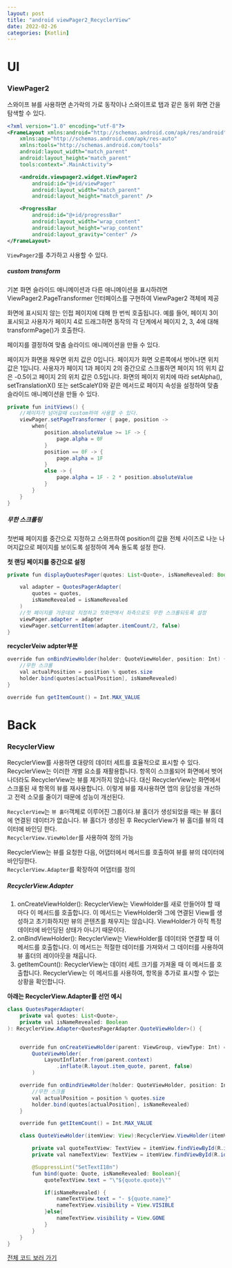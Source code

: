 ```yaml
---
layout: post
title: "android viewPager2_RecyclerView"
date: 2022-02-26
categories: [Kotlin]
---
```


# UI

### ViewPager2

스와이프 뷰를 사용하면 손가락의 가로 동작이나 스와이프로 탭과 같은 동위 화면 간을 탐색할 수 있다.

```xml
<?xml version="1.0" encoding="utf-8"?>
<FrameLayout xmlns:android="http://schemas.android.com/apk/res/android"
    xmlns:app="http://schemas.android.com/apk/res-auto"
    xmlns:tools="http://schemas.android.com/tools"
    android:layout_width="match_parent"
    android:layout_height="match_parent"
    tools:context=".MainActivity">

    <androidx.viewpager2.widget.ViewPager2
        android:id="@+id/viewPager"
        android:layout_width="match_parent"
        android:layout_height="match_parent" />

    <ProgressBar
        android:id="@+id/progressBar"
        android:layout_width="wrap_content"
        android:layout_height="wrap_content"
        android:layout_gravity="center" />
</FrameLayout>
```

`ViewPager2`를 추가하고 사용할 수 있다.

##### custom transform

기본 화면 슬라이드 애니메이션과 다른 애니메이션을 표시하려면 ViewPager2.PageTransformer 인터페이스를 구현하여 ViewPager2 객체에 제공

화면에 표시되지 않는 인접 페이지에 대해 한 번씩 호출됩니다. 예를 들어, 페이지 3이 표시되고 사용자가 페이지 4로 드래그하면 동작의 각 단계에서 페이지 2, 3, 4에 대해 transformPage()가 호출한다.

페이지를 결정하여 맞춤 슬라이드 애니메이션을 만들 수 있다.

페이지가 화면을 채우면 위치 값은 0입니다. 페이지가 화면 오른쪽에서 벗어나면 위치 값은 1입니다. 사용자가 페이지 1과 페이지 2의 중간으로 스크롤하면 페이지 1의 위치 값은 -0.5이고 페이지 2의 위치 값은 0.5입니다. 화면의 페이지 위치에 따라 setAlpha(), setTranslationX() 또는 setScaleY()와 같은 메서드로 페이지 속성을 설정하여 맞춤 슬라이드 애니메이션을 만들 수 있다.

```java
private fun initViews() {
    //페이지가 넘어갈때 custom하여 사용할 수 있다.
    viewPager.setPageTransformer { page, position ->
        when{
            position.absoluteValue >= 1F -> {
                page.alpha = 0F
            }
            position == 0F -> {
                page.alpha = 1F
            }
            else -> {
                page.alpha = 1F - 2 * position.absoluteValue
            }
        }
    }
}
```

##### 무한 스크롤링

첫번째 페이지를 중간으로 지정하고 스와프하여 position의 값을 전체 사이즈로 나눈 나머지값으로 페이지를 보이도록 설정하여 계속 돌도록 설정 한다.

**첫 랜딩 페이지를 중간으로 설정**

```java
private fun displayQuotesPager(quotes: List<Quote>, isNameRevealed: Boolean) {

    val adapter = QuotesPagerAdapter(
        quotes = quotes,
        isNameRevealed = isNameRevealed
    )
    //첫 페이지를 가운데로 지정하고 첫화면에서 좌측으로도 무한 스크롤되도록 설정
    viewPager.adapter = adapter
    viewPager.setCurrentItem(adapter.itemCount/2, false)
}
```

**recyclerVeiw adpter부분**

```java
override fun onBindViewHolder(holder: QuoteViewHolder, position: Int) {
    //무한 스크롤
    val actualPosition = position % quotes.size
    holder.bind(quotes[actualPosition], isNameRevealed)
}

override fun getItemCount() = Int.MAX_VALUE
```

# Back

### RecyclerView

RecyclerView를 사용하면 대량의 데이터 세트를 효율적으로 표시할 수 있다. <br>
RecyclerView는 이러한 개별 요소를 재활용합니다. 항목이 스크롤되어 화면에서 벗어나더라도 RecyclerView는 뷰를 제거하지 않습니다. 대신 RecyclerView는 화면에서 스크롤된 새 항목의 뷰를 재사용합니다. 이렇게 뷰를 재사용하면 앱의 응답성을 개선하고 전력 소모를 줄이기 때문에 성능이 개선된다.

`RecyclerView`는 `뷰 홀더`객체로 이루어진 그룹이다.뷰 홀더가 생성되었을 때는 뷰 홀더에 연결된 데이터가 없습니다. 뷰 홀더가 생성된 후 RecyclerView가 뷰 홀더를 뷰의 데이터에 바인딩 한다. <br>`RecyclerView.ViewHolder`를 사용하여 정의 가능

RecyclerView는 뷰를 요청한 다음, 어댑터에서 메서드를 호출하여 뷰를 뷰의 데이터에 바인딩한다. <br>
`RecyclerView.Adapter`를 확장하여 어댑터를 정의

##### RecyclerView.Adapter

1. onCreateViewHolder(): RecyclerView는 ViewHolder를 새로 만들어야 할 때마다 이 메서드를 호출합니다. 이 메서드는 ViewHolder와 그에 연결된 View를 생성하고 초기화하지만 뷰의 콘텐츠를 채우지는 않습니다. ViewHolder가 아직 특정 데이터에 바인딩된 상태가 아니기 때문이다.
2. onBindViewHolder(): RecyclerView는 ViewHolder를 데이터와 연결할 때 이 메서드를 호출합니다. 이 메서드는 적절한 데이터를 가져와서 그 데이터를 사용하여 뷰 홀더의 레이아웃을 채웁니다.
3. getItemCount(): RecyclerView는 데이터 세트 크기를 가져올 때 이 메서드를 호출합니다. RecyclerView는 이 메서드를 사용하여, 항목을 추가로 표시할 수 없는 상황을 확인합니다.

**아래는 RecyclerView.Adapter를 선언 예시**

```java
class QuotesPagerAdapter(
    private val quotes: List<Quote>,
    private val isNameRevealed: Boolean
): RecyclerView.Adapter<QuotesPagerAdapter.QuoteViewHolder>() {


    override fun onCreateViewHolder(parent: ViewGroup, viewType: Int) =
        QuoteViewHolder(
            LayoutInflater.from(parent.context)
                .inflate(R.layout.item_quote, parent, false)
        )

    override fun onBindViewHolder(holder: QuoteViewHolder, position: Int) {
        //무한 스크롤
        val actualPosition = position % quotes.size
        holder.bind(quotes[actualPosition], isNameRevealed)
    }

    override fun getItemCount() = Int.MAX_VALUE

    class QuoteViewHolder(itemView: View):RecyclerView.ViewHolder(itemView){

        private val quoteTextView: TextView = itemView.findViewById(R.id.quoteTextView)
        private val nameTextView: TextView = itemView.findViewById(R.id.nameTextView)

        @SuppressLint("SetTextI18n")
        fun bind(quote: Quote, isNameRevealed: Boolean){
            quoteTextView.text = "\"${quote.quote}\""

            if(isNameRevealed) {
                nameTextView.text = "- ${quote.name}"
                nameTextView.visibility = View.VISIBLE
            }else{
                nameTextView.visibility = View.GONE
            }
        }
    }
}
```

[전체 코드 보러 가기](https://github.com/byunginK/Andriod_Project/tree/main/chapter10)
